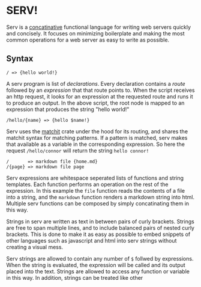 # SERV!

Serv is a [concatinative](https://en.wikipedia.org/wiki/Concatenative_programming_language)
functional language for writing web servers quickly and concisely.
It focuses on minimizing boilerplate and making the most common operations for a web server as
easy to write as possible.

## Syntax

```
/ => {hello world!}
```

A serv program is list of *declarations*. Every declaration contains a *route* followed by an
*expression* that that route points to. When the script receives an http request, it looks
for an expression at the requested route and runs it to produce an output. In the above
script, the root node is mapped to an expression that produces the string "hello world!"

```
/hello/{name} => {hello $name!}
```

Serv uses the [matchit](https://github.com/ibraheemdev/matchit)
crate under the hood for its routing, and shares the matchit syntax
for matching patterns. If a pattern is matched, serv makes that
available as a variable in the corresponding expression. So
here the request `/hello/connor` will return the string `hello connor!`

```
/       => markdown file {home.md}
/{page} => markdown file page
```

Serv expressions are whitespace seperated lists of functions and string templates.
Each function performs an operation on the rest of the expression. In this example
the `file` function reads the contents of a file into a string, and the `markdown`
function renders a markdown string into html. Multiple serv functions can be composed
by simply concatinating them in this way.

Strings in serv are written as text in between pairs of curly brackets. Strings are
free to span multiple lines, and to include balanced pairs of nested curly brackets.
This is done to make it as easy as possible to embed snippets of other
languages such as javascript and html into serv strings without creating a visual
mess.

Serv strings are allowed to contain any number of `$` follwed by expressions. When
the string is evaluated, the expression will be called and its output placed into
the text. Strings are allowed to access any function or variable in this way.
In addition, strings can be treated like other
